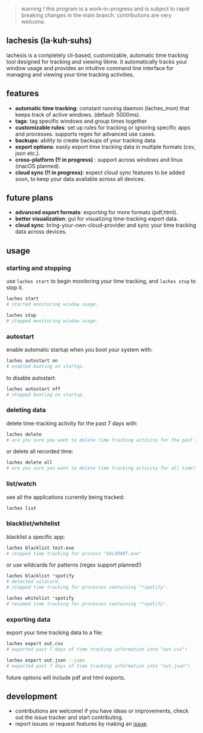 > warning ! this program is a work-in-progress and is subject to rapid breaking changes in the main branch. contributions are very welcome.


## lachesis (la·kuh·suhs)
lachesis is a completely cli-based, customizable, automatic time tracking tool designed for tracking and viewing tikme. it automatically tracks your window usage and provides an intuitive command line interface for managing and viewing your time tracking activities. 

## features
- **automatic time tracking**: constant running daemon (laches_mon) that keeps track of active windows. (default: 5000ms).
- **tags**: tag specific windows and group times together
- **customizable rules**: set up rules for tracking or ignoring specific apps and processes. supports regex for advanced use cases.
- **backups**: ability to create backups of your tracking data.
- **export options**: easily export time tracking data in multiple formats (csv, json etc.).
- **cross-platform (!! in progress)** : support across windows and linux (macOS planned).
- **cloud sync (!! in progress)**: expect cloud sync features to be added soon, to keep your data available across all devices. 

## future plans
- **advanced export formats**: exporting for more formats (pdf,html).
- **better visualization**: gui for visualizing time-tracking export data.
- **cloud sync**: bring-your-own-cloud-provider and sync your time tracking data across devices.

## usage
### starting and stopping
use `laches start` to begin monitoring your time tracking, and `laches stop` to stop it.
```bash
laches start
# started monitoring window usage.

laches stop
# stopped monitoring window usage.
```

### autostart
enable automatic startup when you boot your system with:
```bash
laches autostart on
# enabled booting on startup.
```
to disable autostart:
```bash
laches autostart off
# stopped booting on startup.
```

### deleting data
delete time-tracking activity for the past 7 days with:
```bash
laches delete
# are you sure you want to delete time tracking activity for the past 7 days? (y/N)
```
or delete all recorded time:
```bash
laches delete all
# are you sure you want to delete time tracking activity for all time? (y/N)
```

### list/watch
see all the applications currently being tracked:
```bash
laches list
```

### blacklist/whitelist
blacklist a specific app:
```bash
laches blacklist test.exe
# stopped time tracking for process "VALORANT.exe"
```

or use wildcards for patterns (regex support planned!)
```bash
laches blacklist *spotify
# detected wildcard.
# stopped time tracking for processes containing "*spotify".

laches whitelist *spotify
# resumed time tracking for processes containing "*spotify".
```

### exporting data
export your time tracking data to a file:
```bash
laches export out.csv
# exported past 7 days of time tracking information into "out.csv"!

laches export out.json --json
# exported past 7 days of time tracking information into "out.json"!
```
future options will include pdf and html exports.

## development
- contributions are welcome! if you have ideas or improvements, check out the issue tracker and start contributing.
- report issues or request features by making an [issue](https://github.com/ibra/lachesis/issues/new?template=Blank+issue).
